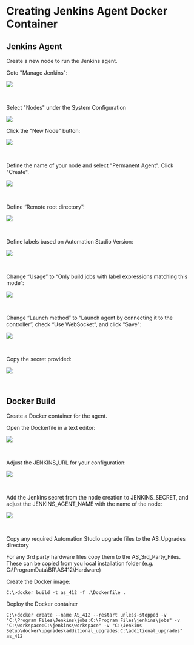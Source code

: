 # Creating Jenkins Agent Docker Container

## Jenkins Agent

Create a new node to run the Jenkins agent.

Goto "Manage Jenkins":

![](img%5CAutomation%20and%20Build%20Server7.png)

<br>

Select "Nodes" under the System Configuration

![](img%5CAutomation%20and%20Build%20Server8.png)

Click the "New Node" button:

![](img%5CAutomation%20and%20Build%20Server9.png)

<br>

Define the name of your node and select "Permanent Agent". Click "Create". 

![](img%5CAutomation%20and%20Build%20Server10.png)

<br>

Define “Remote root directory”:

![](img%5CAutomation%20and%20Build%20Server11.png)

<br>

Define labels based on Automation Studio Version:

![](img%5CAutomation%20and%20Build%20Server12.png)

<br>

Change “Usage” to “Only build jobs with label expressions matching this mode”:

![](img%5CAutomation%20and%20Build%20Server13.png)

<br>

Change “Launch method” to “Launch agent by connecting it to the controller”, check “Use WebSocket”, and click "Save":

![](img%5CAutomation%20and%20Build%20Server15.png)

<br>

Copy the secret provided:

![](img%5CAutomation%20and%20Build%20Server16.png)

<br>


## Docker Build

Create a Docker container for the agent.

Open the Dockerfile in a text editor:

![](img%5CAutomation%20and%20Build%20Server17.png)

<br>

Adjust the JENKINS\_URL for your configuration:

![](img%5CAutomation%20and%20Build%20Server18.png)

<br>

Add the Jenkins secret from the node creation to JENKINS\_SECRET, and adjust the JENKINS\_AGENT\_NAME with the name of the node:

![](img%5CAutomation%20and%20Build%20Server19.png)

<br>

Copy any required Automation Studio upgrade files to the AS_Upgrades directory

For any 3rd party hardware files copy them to the AS_3rd_Party_Files.  These can be copied from you local installation folder (e.g. C:\ProgramData\BR\AS412\Hardware)

Create the Docker image:

```
C:\>docker build -t as_412 -f .\Dockerfile .
```

Deploy the Docker container

```
C:\>docker create --name AS_412 --restart unless-stopped -v "C:\Program Files\Jenkins\jobs:C:\Program Files\jenkins\jobs" -v "C:\workspace:C:\jenkins\workspace" -v "C:\Jenkins Setup\docker\upgrades\additional_upgrades:C:\additional_upgrades" as_412 
```
